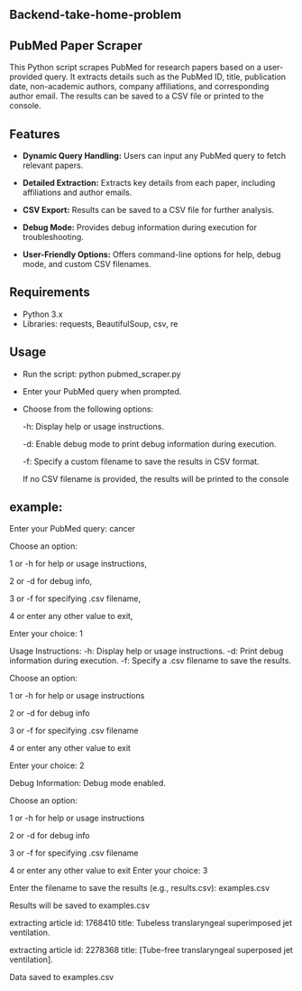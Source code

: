 ## **Backend-take-home-problem**

## **PubMed Paper Scraper**
This Python script scrapes PubMed for research papers based on a user-provided query. It extracts details such as the PubMed ID, title, publication date, non-academic authors, company affiliations, and corresponding author email. The results can be saved to a CSV file or printed to the console.

## **Features**
- **Dynamic Query Handling:** Users can input any PubMed query to fetch relevant papers.

- **Detailed Extraction:** Extracts key details from each paper, including affiliations and author emails.

- **CSV Export:** Results can be saved to a CSV file for further analysis.

- **Debug Mode:** Provides debug information during execution for troubleshooting.

- **User-Friendly Options:** Offers command-line options for help, debug mode, and custom CSV filenames.

## **Requirements**

- Python 3.x
- Libraries: requests, BeautifulSoup, csv, re
## **Usage**
- Run the script:
python pubmed_scraper.py
- Enter your PubMed query when prompted.

- Choose from the following options:

  -h: Display help or usage instructions.
  
  -d: Enable debug mode to print debug information during execution.
  
  -f: Specify a custom filename to save the results in CSV format.
  
  If no CSV filename is provided, the results will be printed to the console
  
## **example**: 
  Enter your PubMed query: cancer
  
  Choose an option:
  
  1 or -h for help or usage instructions, 
  
  2 or -d for debug info,
  
  3 or -f for specifying .csv filename,
  
  4 or enter any other value to exit,
  
  Enter your choice: 1
  
  Usage Instructions:
    -h: Display help or usage instructions.
    -d: Print debug information during execution.
    -f: Specify a .csv filename to save the results.
  
  Choose an option:
  
  1 or -h for help or usage instructions
  
  2 or -d for debug info
  
  3 or -f for specifying .csv filename
  
  4 or enter any other value to exit
  
  Enter your choice: 2
  
  Debug Information: Debug mode enabled.
  
  Choose an option:
  
  1 or -h for help or usage instructions
  
  2 or -d for debug info
  
  3 or -f for specifying .csv filename
  
  4 or enter any other value to exit Enter your choice: 3
  
  Enter the filename to save the results (e.g., results.csv): examples.csv
  
  Results will be saved to examples.csv
  
  extracting article id:  1768410 title:  Tubeless translaryngeal superimposed jet ventilation.
  
  extracting article id:  2278368 title:  [Tube-free translaryngeal superposed jet ventilation].
  
  Data saved to examples.csv
